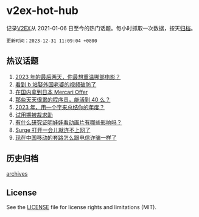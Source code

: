 # v2ex-hot-hub

 记录[V2EX](https://www.v2ex.com/)从 2021-01-06 日至今的热门话题。每小时抓取一次数据，按天[归档](archives)。

`更新时间：2023-12-31 11:09:04 +0800`

## 热议话题

1. [2023 年的最后两天，你最想重温哪部电影？](https://www.v2ex.com/t/1004586)
1. [看到 b 站娶外国老婆的视频破防了](https://www.v2ex.com/t/1004661)
1. [在国内拿到日本 Mercari Offer](https://www.v2ex.com/t/1004606)
1. [那些天天很累的程序员，能活到 40 么？](https://www.v2ex.com/t/1004679)
1. [2023 年，用一个字来总结你的年度？](https://www.v2ex.com/t/1004713)
1. [试用期被裁求助](https://www.v2ex.com/t/1004688)
1. [有什么研究证明娃娃看动画片有哪些影响吗？](https://www.v2ex.com/t/1004591)
1. [Surge 打开一会儿就连不上网了](https://www.v2ex.com/t/1004642)
1. [现在中国移动的套路怎么跟电信诈骗一样了](https://www.v2ex.com/t/1004675)

## 历史归档

[archives](archives)

## License

See the [LICENSE](LICENSE) file for license rights and limitations (MIT).
